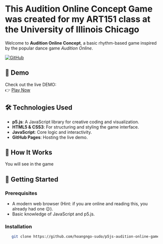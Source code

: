 # This Audition Online Concept Game was created for my ART151 class at the University of Illinois Chicago

Welcome to **Audition Online Concept**, a basic rhythm-based game inspired by the popular dance game *Audition Online*.

[![GitHub](https://img.shields.io/badge/GitHub-Repository-blue?style=for-the-badge)](https://github.com/hoangngo-sudo/p5js-audition-online-game)

## 🎥 Demo

Check out the live DEMO:  
👉 [Play Now](https://hoangngo-sudo.github.io/p5js-audition-online-game/)

## 🛠️ Technologies Used

- **p5.js**: A JavaScript library for creative coding and visualization.
- **HTML5 & CSS3**: For structuring and styling the game interface.
- **JavaScript**: Core logic and interactivity.
- **GitHub Pages**: Hosting the live demo.

## 🎨 How It Works

You will see in the game

## 🚀 Getting Started

### Prerequisites
- A modern web browser (Hint: if you are online and reading this, you already had one 😉).
- Basic knowledge of JavaScript and p5.js.

### Installation
```bash
   git clone https://github.com/hoangngo-sudo/p5js-audition-online-game.git
